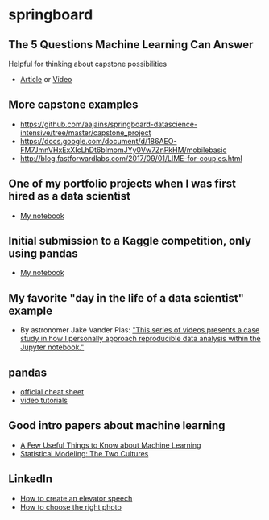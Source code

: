 # springboard

## The 5 Questions Machine Learning Can Answer
Helpful for thinking about capstone possibilities
- [Article](https://brohrer.github.io/five_questions_data_science_answers.html) or [Video](https://www.youtube.com/watch?v=0XyV91VYrDs&list=PLLasX02E8BPB997krgQN3V9UmUBRVKpmD&index=1)

## More capstone examples
- https://github.com/aajains/springboard-datascience-intensive/tree/master/capstone_project
- https://docs.google.com/document/d/186AEO-FM7JmnVHxExXIcLhDt6bImomJYy0Vw7ZnPkHM/mobilebasic
- http://blog.fastforwardlabs.com/2017/09/01/LIME-for-couples.html

## One of my portfolio projects when I was first hired as a data scientist
- [My notebook](https://github.com/rrherr/hired/blob/master/Get%20data%20from%20image%20of%20chart.ipynb)

## Initial submission to a Kaggle competition, only using pandas
- [My notebook](https://github.com/rrherr/springboard/blob/master/Kaggle%20Instacart%20first%20submission.ipynb)

## My favorite "day in the life of a data scientist" example
- By astronomer Jake Vander Plas: ["This series of videos presents a case study in how I personally approach reproducible data analysis within the Jupyter notebook."](http://jakevdp.github.io/blog/2017/03/03/reproducible-data-analysis-in-jupyter/)

## pandas
- [official cheat sheet](https://github.com/pandas-dev/pandas/raw/master/doc/cheatsheet/Pandas_Cheat_Sheet.pdf)
- [video tutorials](http://www.dataschool.io/easier-data-analysis-with-pandas/)

## Good intro papers about machine learning
- [A Few Useful Things to Know about Machine Learning](https://homes.cs.washington.edu/~pedrod/papers/cacm12.pdf)
- [Statistical Modeling: The Two Cultures](https://projecteuclid.org/euclid.ss/1009213726)

## LinkedIn 
- [How to create an elevator speech](https://www.jillkonrath.com/attracting-more-customers)
- [How to choose the right photo](https://kopywritingkourse.com/how-to-choose-right-image/)
